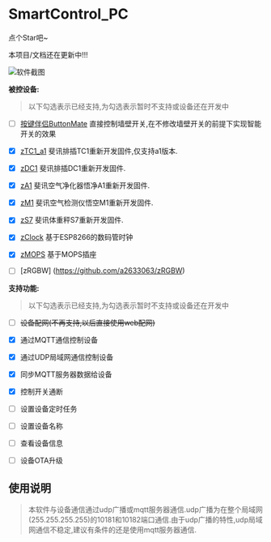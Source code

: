 # SmartControl_PC

点个Star吧~





本项目/文档还在更新中!!!

![软件截图](https://github.com/a2633063/SmartControl_PC/blob/master/%E8%BF%90%E8%A1%8C%E6%88%AA%E5%9B%BE/pic.png)

**被控设备:**

> 以下勾选表示已经支持,为勾选表示暂时不支持或设备还在开发中

- [ ] [按键伴侣ButtonMate](https://github.com/a2633063/SmartControl_ButtonMate_ESP8266)	直接控制墙壁开关,在不修改墙壁开关的前提下实现智能开关的效果
- [x] [zTC1_a1](https://github.com/a2633063/zTC1)	      斐讯排插TC1重新开发固件,仅支持a1版本.
- [x] [zDC1](https://github.com/a2633063/zDC1_public)		       斐讯排插DC1重新开发固件.
- [x] [zA1](https://github.com/a2633063/zA1)		          斐讯空气净化器悟净A1重新开发固件.
- [x] [zM1](https://github.com/a2633063/zM1)		         斐讯空气检测仪悟空M1重新开发固件.
- [x] [zS7](https://github.com/a2633063/zM1)                   斐讯体重秤S7重新开发固件.
- [x] [zClock](https://github.com/a2633063/zClock)              基于ESP8266的数码管时钟
- [x] [zMOPS](https://github.com/a2633063/zMOPS)             基于MOPS插座
- [ ] [zRGBW] (https://github.com/a2633063/zRGBW)



**支持功能:**

>  以下勾选表示已经支持,为勾选表示暂时不支持或设备还在开发中

- [ ] ~~设备配网(不再支持,以后直接使用web配网)~~

- [x] 通过MQTT通信控制设备

- [x] 通过UDP局域网通信控制设备

- [x] 同步MQTT服务器数据给设备

- [x] 控制开关通断

- [ ] 设置设备定时任务

- [ ] 设置设备名称

- [ ] 查看设备信息

- [ ] 设备OTA升级

  



## 使用说明



> 本软件与设备通信通过udp广播或mqtt服务器通信.udp广播为在整个局域网(255.255.255.255)的10181和10182端口通信.由于udp广播的特性,udp局域网通信不稳定,建议有条件的还是使用mqtt服务器通信.




